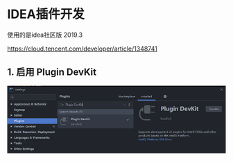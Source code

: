 

# IDEA插件开发

使用的是idea社区版 2019.3

https://cloud.tencent.com/developer/article/1348741

## 1. 启用 **Plugin DevKit**

![image-20191219193422874](IDEA插件开发.assets/image-20191219193422874.png)

